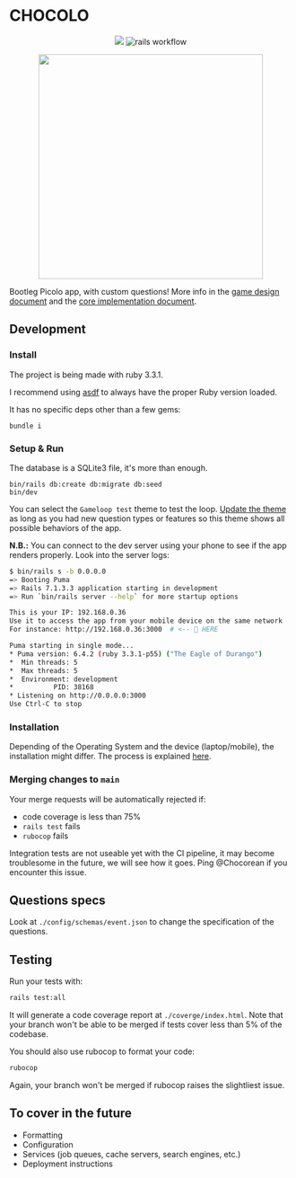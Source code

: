 # CHOCOLO

<div align="center">
  
  [![](https://img.shields.io/badge/code_style-rubocop-brightgreen.svg)](https://github.com/rubocop/rubocop) ![rails workflow](https://github.com/inteam-eu-org/chocolo/actions/workflows/rails.yml/badge.svg)
  
  <img src="https://github.com/inteam-eu-org/chocolo/blob/2d1c913ddefe590df7f59759015d59bc0d5ffa5f/app/assets/images/logo.png" width="400">
</div>

Bootleg Picolo app, with custom questions! More info in the [game design document](./docs/design.md) and the [core implementation document](./docs/implementation.md).

## Development

### Install

The project is being made with ruby 3.3.1.

I recommend using [asdf](https://asdf-vm.com) to always have the proper Ruby version loaded.

It has no specific deps other than a few gems:

`bundle i`

### Setup & Run

The database is a SQLite3 file, it's more than enough.

```
bin/rails db:create db:migrate db:seed
bin/dev
```

You can select the `Gameloop test` theme to test the loop. [Update the theme](./db/seeds/inteam.rb) as long as you had new question types or features so this theme shows all possible behaviors of the app.

**N.B.:** You can connect to the dev server using your phone to see if the app renders properly. Look into the server logs:

```bash
$ bin/rails s -b 0.0.0.0
=> Booting Puma
=> Rails 7.1.3.3 application starting in development 
=> Run `bin/rails server --help` for more startup options

This is your IP: 192.168.0.36
Use it to access the app from your mobile device on the same network
For instance: http://192.168.0.36:3000  # <-- 👀 HERE

Puma starting in single mode...
* Puma version: 6.4.2 (ruby 3.3.1-p55) ("The Eagle of Durango")
*  Min threads: 5
*  Max threads: 5
*  Environment: development
*          PID: 38168
* Listening on http://0.0.0.0:3000
Use Ctrl-C to stop
```

### Installation

Depending of the Operating System and the device (laptop/mobile), the installation might differ. The process is explained [here](./docs/installation.md).

### Merging changes to `main`

Your merge requests will be automatically rejected if:

- code coverage is less than 75%
- `rails test` fails
- `rubocop` fails

Integration tests are not useable yet with the CI pipeline, it may become troublesome in the future, we will see how it goes. Ping @Chocorean if you encounter this issue.

## Questions specs

Look at `./config/schemas/event.json` to change the specification of the questions.

## Testing

Run your tests with:

```bash
rails test:all
```

It will generate a code coverage report at `./coverge/index.html`. Note that your branch won't be able to be merged if tests cover less than 5% of the codebase.

You should also use rubocop to format your code:

```bash
rubocop
```

Again, your branch won't be merged if rubocop raises the slightliest issue.

## To cover in the future

* Formatting
* Configuration
* Services (job queues, cache servers, search engines, etc.)
* Deployment instructions

